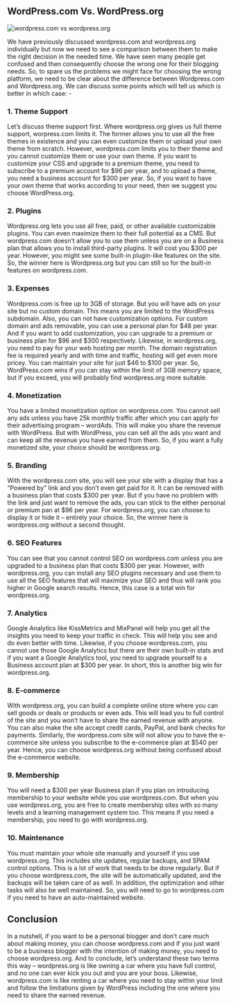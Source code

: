 ## WordPress.com Vs. WordPress.org
![wordpress.com vs wordpress.org](https://miro.medium.com/max/1400/1*5nYrW_o0OslDWQDwYiCN4Q.png)


We have previously discussed wordpress.com and wordpress.org individually but now we need to see a comparison between them to make the right decision in the needed time. We have seen many people get confused and then consequently choose the wrong one for their blogging needs. So, to spare us the problems we might face for choosing the wrong platform, we need to be clear about the difference between Wordpress.com and Wordpress.org. 
We can discuss some points which will tell us which is better in which case: - 


### 1.	Theme Support
Let’s discuss theme support first. Where wordpress.org gives us full theme support, worpress.com limits it. The former allows you to use all the free themes in existence and you can even customize them or upload your own theme from scratch. However, wordpress.com limits you to their theme and you cannot customize them or use your own theme. If you want to customize your CSS and upgrade to a premium theme, you need to subscribe to a premium account for $96 per year, and to upload a theme, you need a business account for $300 per year. So, if you want to have your own theme that works according to your need, then we suggest you choose WordPress.org.


### 2.	Plugins
Wordpress.org lets you use all free, paid, or other available customizable plugins. You can even maximize them to their full potential as a CMS. But wordpress.com doesn’t allow you to use them unless you are on a Business plan that allows you to install third-party plugins. It will cost you $300 per year. However, you might see some built-in plugin-like features on the site. So, the winner here is Wordpress.org but you can still so for the built-in features on wordpress.com. 


### 3.	Expenses
Wordpress.com is free up to 3GB of storage. But you will have ads on your site but no custom domain. This means you are limited to the WordPress subdomain. Also, you can not have customization options. For custom domain and ads removable, you can use a personal plan for $48 per year. And if you want to add customization, you can upgrade to a premium or business plan for $96 and $300 respectively. Likewise, in wordpress.org, you need to pay for your web hosting per month. The domain registration fee is required yearly and with time and traffic, hosting will get even more pricey. You can maintain your site for just $46 to $100 per year. So, WordPress.com wins if you can stay within the limit of 3GB memory space, but if you exceed, you will probably find wordpress.org more suitable. 


### 4.	Monetization 
You have a limited monetization option on wordpress.com. You cannot sell any ads unless you have 25k monthly traffic after which you can apply for their advertising program – wordAds. This will make you share the revenue with WordPress. But with WordPress, you can sell all the ads you want and can keep all the revenue you have earned from them. So, if you want a fully monetized site, your choice should be wordpress.org. 


### 5.	Branding
With the wordpress.com site, you will see your site with a display that has a “Powered by” link and you don’t even get paid for it. It can be removed with a business plan that costs $300 per year. But if you have no problem with the link and just want to remove the ads, you can stick to the either personal or premium pan at $96 per year. For wordpress.org, you can choose to display it or hide it – entirely your choice. So, the winner here is wordpress.org without a second thought. 


### 6.	SEO Features
You can see that you cannot control SEO on wordpress.com  unless you are upgraded to a business plan that costs $300 per year. However, with wordpress.org, you can install any SEO plugins necessary and use them to use all the SEO features that will maximize your SEO and thus will rank you higher in Google search results.  Hence, this case is a total win for wordpress.org. 


### 7.	Analytics
Google Analytics like KissMetrics and MixPanel will help you get all the insights you need to keep your traffic in check. This will help you see and do even better with time. Likewise, if you choose wordpress.com, you cannot use those Google Analytics but there are their own built-in stats and if you want a Google Analytics tool, you need to upgrade yourself to a Business account plan at $300 per year. In short, this is another big win for wordpress.org. 


### 8.	E-commerce
With wordpress.org, you can build a complete online store where you can sell goods or deals or products or even ads. This will lead you to full control of the site and you won’t have to share the earned revenue with anyone. You can also make the site accept credit cards, PayPal, and bank checks for payments. Similarly, the wordpress.com site will not allow you to have the e-commerce site unless you subscribe to the e-commerce plan at $540 per year. Hence, you can choose wordpress.org without being confused about the e-commerce website. 


### 9.	Membership
You will need a $300 per year Business plan if you plan on introducing membership to your website while you use wordpress.com. But when you use wordpress.org, you are free to create membership sites with so many levels and a learning management system too. This means if you need a membership, you need to go with wordpress.org. 


### 10.	Maintenance
You must maintain your whole site manually and yourself if you use wordpress.org. This includes site updates, regular backups, and SPAM control options. This is a lot of work that needs to be done regularly. But if you choose wordpress.com, the site will be automatically updated, and the backups will be taken care of as well. In addition, the optimization and other tasks will also be well maintained. So, you will need to go to wordpress.com if you need to have an auto-maintained website. 


## Conclusion 

In a nutshell, if you want to be a personal blogger and don’t care much about making money, you can choose wordpress.com and if you just want to be a business blogger with the intention of making money, you need to choose wordpress.org. And to conclude, let’s understand these two terms this way – wordpress.org is like owning a car where you have full control, and no one can ever kick you out and you are your boss. Likewise,  wordpress.com is like renting a car where you need to stay within your limit and follow the limitations given by WordPress including the one where you need to share the earned revenue. 